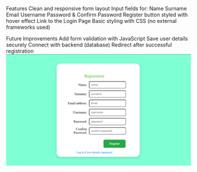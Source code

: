 Features
Clean and responsive form layout
Input fields for:
Name
Surname
Email
Username
Password & Confirm Password
Register button styled with hover effect
Link to the Login Page
Basic styling with CSS (no external frameworks used)

Future Improvements
Add form validation with JavaScript
Save user details securely
Connect with backend (database)
Redirect after successful registration
![Registration demo](registrationForm.png)
